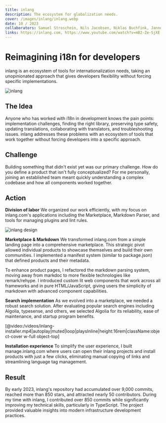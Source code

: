 ```yaml
---
title: inlang
description: The ecosystem for globalization needs.
cover: /images/inlang/inlang.webp
date: 10 / 2023
collaborators: Samuel Stroschein, Nils Jacobsen, Niklas Buchfink, Jannes Blobel, Jan Johannes, Felix Haeberle
links: https://inlang.com, https://www.youtube.com/watch?v=mB2-Ze-SjXE
---
```


# Reimagining i18n for developers

inlang is an ecosystem of tools for internationalization needs, taking an unopinionated approach that gives developers flexibility without forcing specific implementations.

![inlang](/images/inlang/inlang.webp)

## The Idea

Anyone who has worked with i18n in development knows the pain points: implementation challenges, finding the right library, preserving type safety, updating translations, collaborating with translators, and troubleshooting issues. inlang addresses these problems with an ecosystem of tools that work together without forcing developers into a specific approach.

## Challenge

Building something that didn't exist yet was our primary challenge. How do you define a product that isn't fully conceptualized? For me personally, joining an established team meant quickly understanding a complex codebase and how all components worked together.

## Action

**Division of labor**
We organized our work efficiently, with my focus on inlang.com's applications including the Marketplace, Markdown Parser, and tools for managing plugins and lint rules.

![inlang design](/images/inlang/inlang-design.webp)

**Marketplace & Markdown**
We transformed inlang.com from a simple landing page into a comprehensive marketplace. This strategic pivot allowed individual products to showcase themselves and build their own communities. I implemented a manifest system (similar to package.json) that defined products and their metadata.

To enhance product pages, I refactored the markdown parsing system, moving away from markdoc to more flexible technologies like remark/rehype. I introduced custom lit web components that work across all frameworks and in pure HTML/JavaScript, giving users the simplicity of markdown with advanced component capabilities.

**Search implementation**
As we evolved into a marketplace, we needed a robust search solution. After evaluating popular search engines including Algolia, typesense, and others, we selected Algolia for its reliability, ease of maintenance, and startup program benefits.

[@video:/videos/inlang-installer.mp4|autoplay|muted|loop|playsInline|height:16rem|className:object-cover w-full object-top]

**Installation experience**
To simplify the user experience, I built manage.inlang.com where users can open their inlang projects and install products with just a few clicks, eliminating manual copying of links and streamlining language tag management.

## Result

By early 2023, inlang's repository had accumulated over 9,000 commits, reached more than 850 stars, and attracted nearly 50 contributors. During my time with inlang, I contributed over 850 commits while significantly improving my technical skills, particularly in TypeScript. The project provided valuable insights into modern infrastructure development practices.
